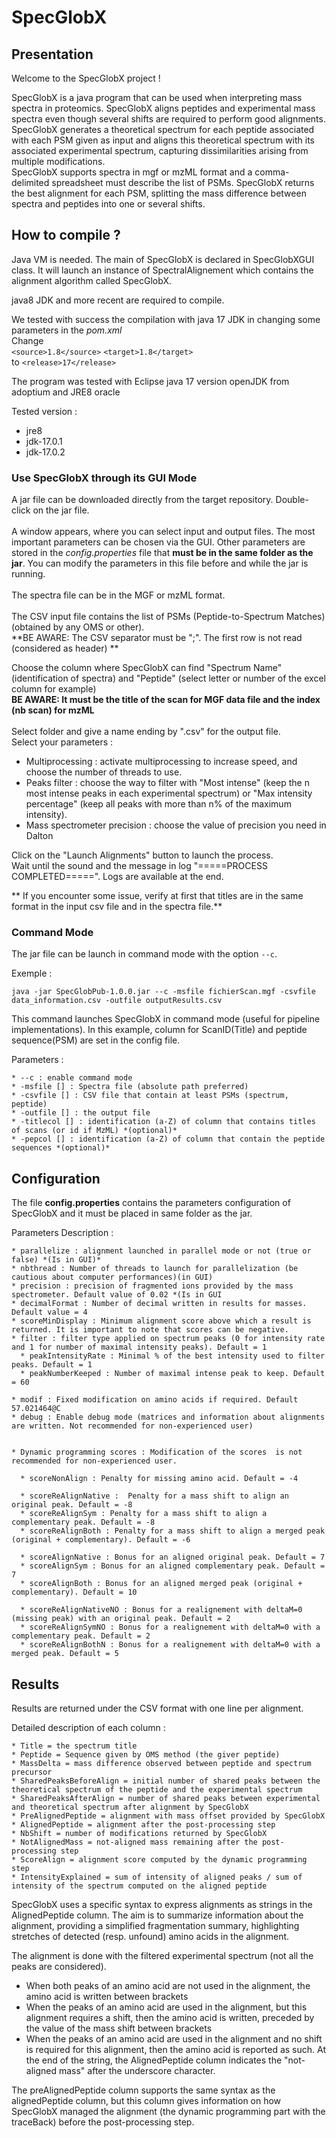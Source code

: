 # SpecGlobX

## Presentation

Welcome to the SpecGlobX project !

SpecGlobX is a java program that can be used when interpreting mass spectra in proteomics. SpecGlobX aligns peptides and experimental mass spectra even though several shifts are required to perform good alignments. SpecGlobX generates a theoretical spectrum for each peptide associated with each PSM given as input and aligns this theoretical spectrum with its associated experimental spectrum, capturing dissimilarities arising from multiple modifications.<br> SpecGlobX supports spectra in mgf or mzML format and a comma-delimited spreadsheet must describe the list of PSMs. SpecGlobX returns the best alignment for each PSM, splitting the mass difference between spectra and peptides into one or several shifts.


## How to compile ?

Java VM is needed. The main of SpecGlobX is declared in SpecGlobXGUI class.
It will launch an instance of SpectralAlignement which contains the alignment algorithm called SpecGlobX.

 java8 JDK and more recent are required to compile.

We tested with success the compilation with java 17 JDK in changing some parameters in the *pom.xml*<br>
Change  
		``<source>1.8</source>``
        ``<target>1.8</target>``<br>
to
      ``<release>17</release>``

The program was tested with Eclipse java 17 version openJDK from adoptium and JRE8 oracle

Tested version :

* jre8
* jdk-17.0.1
* jdk-17.0.2

### Use SpecGlobX through its GUI Mode

A jar file can be downloaded directly from the target repository. Double-click on the jar file.<br><br>
A window appears, where you can select input and output files. The most important parameters can be chosen via the GUI. Other parameters are stored in the *config.properties* file that **must be in the same folder as the jar**. You can modify the parameters in this file before and while the jar is running.<br><br>
The spectra file can be in the MGF or mzML format.<br><br>
The CSV input file contains the list of PSMs (Peptide-to-Spectrum Matches) (obtained by any OMS or other).<br>
**BE AWARE: The CSV separator must be ";". The first row is not read (considered as header) **<br>

Choose the column where SpecGlobX can find "Spectrum Name" (identification of spectra) and "Peptide" (select letter or number of the excel column for example)<br>
**BE AWARE: It must be the title of the scan for MGF data file and the index (nb scan) for mzML**<br><br>
Select folder and give a name ending by ".csv" for the output file.<br>
Select your parameters :<br>

* Multiprocessing : activate multiprocessing to increase speed, and choose the number of threads to use.
* Peaks filter : choose the way to filter with "Most intense" (keep the n most intense peaks in each experimental spectrum) or "Max intensity percentage" (keep all peaks with more than n% of the maximum intensity).
* Mass spectrometer precision : choose the value of precision you need in Dalton

Click on the "Launch Alignments" button to launch the process.<br>
Wait until the sound and the message in log "=====PROCESS COMPLETED=====".
Logs are available at the end.

** If you encounter some issue, verify at first that titles are in the same format in the input csv file and in the spectra file.**


### Command Mode

The jar file can be launch in command mode with the option ```--c```.

Exemple :

``java -jar SpecGlobPub-1.0.0.jar --c -msfile fichierScan.mgf -csvfile data_information.csv -outfile outputResults.csv``

This command launches SpecGlobX in command mode (useful for pipeline implementations).
In this example, column for ScanID(Title) and peptide sequence(PSM) are set in the config file.<br>

Parameters :

```
* --c : enable command mode
* -msfile [] : Spectra file (absolute path preferred)
* -csvfile [] : CSV file that contain at least PSMs (spectrum, peptide)
* -outfile [] : the output file
* -titlecol [] : identification (a-Z) of column that contains titles of scans (or id if MzML) *(optional)*
* -pepcol [] : identification (a-Z) of column that contain the peptide sequences *(optional)*
```

## Configuration



The file **config.properties** contains the parameters configuration of SpecGlobX and it must be placed in same folder as the jar.

Parameters Description :

```
* parallelize : alignment launched in parallel mode or not (true or false) *(Is in GUI)*
* nbthread : Number of threads to launch for parallelization (be cautious about computer performances)(in GUI)
* precision : precision of fragmented ions provided by the mass spectrometer. Default value of 0.02 *(Is in GUI
* decimalFormat : Number of decimal written in results for masses. Default value = 4
* scoreMinDisplay : Minimum alignment score above which a result is returned. It is important to note that scores can be negative.
* filter : filter type applied on spectrum peaks (0 for intensity rate and 1 for number of maximal intensity peaks). Default = 1
  * peakIntensityRate : Minimal % of the best intensity used to filter peaks. Default = 1
  * peakNumberKeeped : Number of maximal intense peak to keep. Default = 60

* modif : Fixed modification on amino acids if required. Default 57.021464@C
* debug : Enable debug mode (matrices and information about alignments are written. Not recommended for non-experienced user)


* Dynamic programming scores : Modification of the scores  is not recommended for non-experienced user.

  * scoreNonAlign : Penalty for missing amino acid. Default = -4
  
  * scoreReAlignNative :  Penalty for a mass shift to align an original peak. Default = -8
  * scoreReAlignSym : Penalty for a mass shift to align a complementary peak. Default = -8
  * scoreReAlignBoth : Penalty for a mass shift to align a merged peak (original + complementary). Default = -6
  
  * scoreAlignNative : Bonus for an aligned original peak. Default = 7
  * scoreAlignSym : Bonus for an aligned complementary peak. Default = 7
  * scoreAlignBoth : Bonus for an aligned merged peak (original + complementary). Default = 10
  
  * scoreReAlignNativeNO : Bonus for a realignement with deltaM=0 (missing peak) with an original peak. Default = 2
  * scoreReAlignSymNO : Bonus for a realignement with deltaM=0 with a complementary peak. Default = 2
  * scoreReAlignBothN : Bonus for a realignement with deltaM=0 with a merged peak. Default = 5
  ```

## Results

Results are returned under the CSV format with one line per alignment. <br>


Detailed description of each column :

```
* Title = the spectrum title
* Peptide = Sequence given by OMS method (the giver peptide)
* MassDelta = mass difference observed between peptide and spectrum precursor
* SharedPeaksBeforeAlign = initial number of shared peaks between the theoretical spectrum of the peptide and the experimental spectrum
* SharedPeaksAfterAlign = number of shared peaks between experimental and theoretical spectrum after alignment by SpecGlobX
* PreAlignedPeptide = alignment with mass offset provided by SpecGlobX
* AlignedPeptide = alignment after the post-processing step
* NbShift = number of modifications returned by SpecGlobX
* NotAlignedMass = not-aligned mass remaining after the post-processing step
* ScoreAlign = alignment score computed by the dynamic programming step
* IntensityExplained = sum of intensity of aligned peaks / sum of intensity of the spectrum computed on the aligned peptide
```

SpecGlobX uses a specific syntax to express alignments as strings in the AlignedPeptide column. The aim is to summarize information about the alignment, providing a simplified fragmentation summary, highlighting stretches of detected (resp. unfound)  amino acids in the alignment.

The alignment is done with the filtered experimental spectrum (not all the peaks are considered).

* When both peaks of an amino acid are not used in the alignment, the amino acid is written between brackets
* When the peaks of an amino acid are used in the alignment, but this alignment requires a shift, then the amino acid is written, preceded by the value of the mass shift between brackets
* When the peaks of an amino acid are used in the alignment and no shift is required for this alignment, then the amino acid is reported as such.
At the end of the string, the AlignedPeptide column indicates the "not-aligned mass" after the underscore character.

The preAlignedPeptide column supports the same syntax as the alignedPeptide column, but this column gives information on how SpecGlobX managed the alignment (the dynamic programming part with the traceBack) before the post-processing step.

